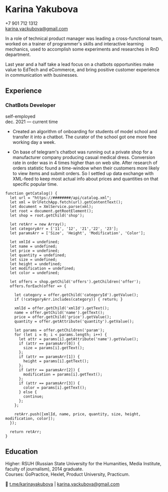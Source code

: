 # Karina Yakubova

+7 901 712 1312\
karina.yackubova@gmail.com

In a role of technical product manager was leading a cross-functional team, worked on a trainer of programmer's skills and interactive learning mechanics, used to accomplish some experiments and researches in RnD department.

Last year and a half take a lead focus on a chatbots opportunities make value to EdTech and eCommerce, and bring positive customer experience in communication with businesses.

## Experience
### ChatBots Developer
self-employed\
dec. 2021 — current time

* Created an algorithm of onboarding for students of model school and transfer it into a chatbot. The curator of the school got one more free working day a week.

* On base of telegram's chatbot was running out a private shop for a manufacturer company producing casual medical dress. Conversion rate in order was in 4 times higher than on web site. After research of orders statistic found a time-window when their customers more likely to view items and submit orders. So I settled up data exchange with XML-feed to keep most actual info about prices and quantities on that specific popular time.

```
function getCatalog() {
  let url = "https://########/api/catalog.xml";
  let xml = UrlFetchApp.fetch(url).getContentText();
  let document = XmlService.parse(xml);
  let root = document.getRootElement();
  let shop = root.getChild('shop');

  let retArr = new Array();
  let categoryArr = ['11', '12', '21','22', '23'];
  let paramsArr = ['Size', 'Height', 'Modification', 'Color'];

  let xmlId = undefined;
  let name = undefined;
  let price = undefined;
  let quantity = undefined;
  let size = undefined;
  let height = undefined;
  let modification = undefined;
  let color = undefined;

  let offers = shop.getChild('offers').getChildren('offer');
  offers.forEach(offer => {

    let category = offer.getChild('categoryId').getValue();
    if (!categoryArr.includes(category)) { return; }

    xmlId = offer.getChild('xmlId').getText();
    name = offer.getChild('name').getText();
    price = offer.getChild('price').getValue();
    quantity = offer.getAttribute('quantity').getValue();

    let params = offer.getChildren('param');
    for (let i = 0; i < params.length; i++) {
      let attr = params[i].getAttribute('name').getValue();
      if (attr == paramsArr[0]) {
        size = params[i].getText();
      };
      if (attr == paramsArr[1]) {
        height = params[i].getText();
      };
      if (attr == paramsArr[2]) {
        modification = params[i].getText();
      };
      if (attr == paramsArr[3]) {
        color = params[i].getText();
      } else {
        continue;
      };
    };

    retArr.push([xmlId, name, price, quantity, size, height, modification, color]);
  });

  return retArr;
}
```
## Education

Higher: RSUH (Russian State University for the Humanities, Media Institute, faculty of journalism), 2014 graduate.\
Courses: GoPractice, Hexlet, Product University, Practicum.

👋 [t.me/karinayakubova](t.me/karinayakubova) | karina.yackubova@gmail.com